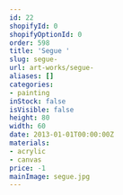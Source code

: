```yaml
---
id: 22
shopifyId: 0
shopifyOptionId: 0
order: 598
title: 'Segue '
slug: segue-
url: art-works/segue-
aliases: []
categories:
- painting
inStock: false
isVisible: false
height: 80
width: 60
date: 2013-01-01T00:00:00Z
materials:
- acrylic
- canvas
price: -1
mainImage: segue.jpg
---
```


